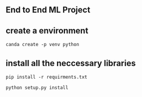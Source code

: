 ## End to End ML Project 

## create a environment 
```
canda create -p venv python 
```
## install all the neccessary libraries

``` 
pip install -r requirments.txt

python setup.py install
```
